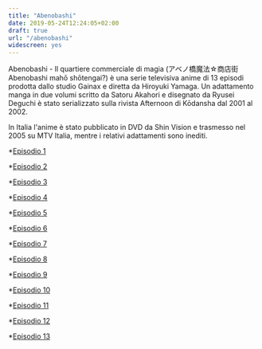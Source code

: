 ```yaml
---
title: "Abenobashi"
date: 2019-05-24T12:24:05+02:00
draft: true
url: "/abenobashi"
widescreen: yes
---
```


Abenobashi - Il quartiere commerciale di magia (アベノ橋魔法☆商店街 Abenobashi mahō shōtengai?) è una serie televisiva anime di 13 episodi prodotta dallo studio Gainax e diretta da Hiroyuki Yamaga. Un adattamento manga in due volumi scritto da Satoru Akahori e disegnato da Ryusei Deguchi è stato serializzato sulla rivista Afternoon di Kōdansha dal 2001 al 2002.

In Italia l'anime è stato pubblicato in DVD da Shin Vision e trasmesso nel 2005 su MTV Italia, mentre i relativi adattamenti sono inediti.

*[Episodio 1](https://t.me/c/1335380379/344)

*[Episodio 2](https://t.me/c/1335380379/345)

*[Episodio 3](https://t.me/c/1335380379/346)

*[Episodio 4](https://t.me/c/1335380379/347)

*[Episodio 5](https://t.me/c/1335380379/348)

*[Episodio 6](https://t.me/c/1335380379/349)

*[Episodio 7](https://t.me/c/1335380379/350)

*[Episodio 8](https://t.me/c/1335380379/351)

*[Episodio 9](https://t.me/c/1335380379/352)

*[Episodio 10](https://t.me/c/1335380379/353)

*[Episodio 11](https://t.me/c/1335380379/354)

*[Episodio 12](https://t.me/c/1335380379/355)

*[Episodio 13](https://t.me/c/1335380379/356)

